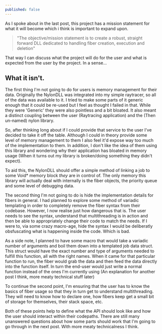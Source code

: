 ```yaml
---
published: false
---
```


As I spoke about in the last post, this project has a mission statement for what it will become which i think is important to expand upon. 

> "The objective/mission statement is to create a robust, straight forward DLL dedicated
> to handling fiber creation, execution and deletion"

That way I can discuss what the project will do for the user and what is expected from the user by the project. In a sense...

## What it isn't.

The first thing I'm not going to do for users is memory management for their data. Originally the NylonDLL was integrated into my simple raytracer, so all of the data was available to it. I tried to make some parts of it generic enough that it could be re-used but I feel as thought I failed in that. While they were 'Generic' they were also pointless and a bit bloated. It also meant a distinct coupling between the user (Raytracing application) and the (Then un-named) nylon library.

So, after thinking long about if I could provide that service to the user I've decided to take it off the table. Although I could in theory provide some level of memory management to them I also feel it'd expose way too much of the implementation to them. In addition, I don't like the idea of them using this library and wondering why their application has bloated in memory usage (When it turns out my library is broken/doing something they didn't expect). 

To aid this, the NylonDLL should offer a simple method of linking a job to some Void* memory block _they_ are in control of. The only memory this library will actually deal with internally is the fiber objects, the priority queue and some level of debugging data.

The second thing I'm not going to do is hide the implementation details for fibers in general. I had planned to explore some method of variadic templating in order to completely remove the fiber syntax from their codebase. However, I now realise just how dangerous that is. The user needs to see the syntax, understand that multithreading is in action and then be able to appropriately change their code to match the needs. If I were to, via some crazy macro-age, hide the syntax I would be deliberatly obsfuscating what is happening inside the code. Which is bad.

As a side note, I planned to have some macro that would take a variadic number of arguments and boil them down into a templated job data struct. This struct would have the exact number and type of arguments needed to fulfill this function, all with the right names. When it came for that particular function to run, the fiber would grab the data and then feed the data directly into the function itself. In turn the end-user would just write a normal function instead of the ones I'm currently using (An explanation for another post I think, more meaty technical stuff later)

To continue the second point, I'm ensuring that the user has to know the basics of fiber usage so that they in turn get to understand multithreading. They will need to know how to declare one, how fibers keep get a small bit of storage for themselves, their stack space, etc.

Both of these points help to define what the API should look like and how the user should interact within their codepaths. There are still many unanswered questions about how some parts should work that I'm going to go through in the next post. With more meaty technicalness I think.